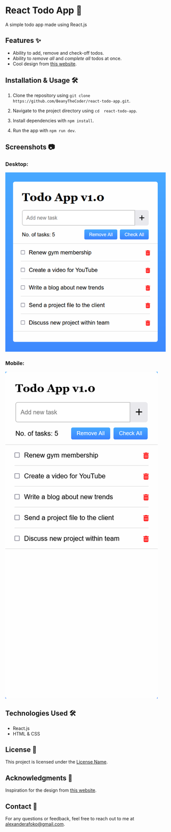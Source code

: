 # React Todo App 🚀

A simple todo app made using React.js

## Features ✨

- Ability to add, remove and check-off todos.
- Ability to _remove all_ and _complete all_ todos at once.
- Cool design from [this website](https://www.codingnepalweb.com/create-todo-list-app-html-javascript/).

## Installation & Usage 🛠️

1. Clone the repository using `git clone https://github.com/BeanyTheCoder/react-todo-app.git`.

2. Navigate to the project directory using `cd  react-todo-app`.
3. Install dependencies with `npm install`.
4. Run the app with `npm run dev`.

## Screenshots 📷

### Desktop:
![image of the desktop view](image.png)

### Mobile:

![image of mobile view](image-1.png)

## Technologies Used 🛠️

- React.js
- HTML & CSS

## License 📝

This project is licensed under the [License Name](link-to-license-file).

## Acknowledgments 🙏

Inspiration for the design from [this website](https://www.codingnepalweb.com/create-todo-list-app-html-javascript/).

## Contact 📧

For any questions or feedback, feel free to reach out to me at alexanderafoko@gmail.com.
